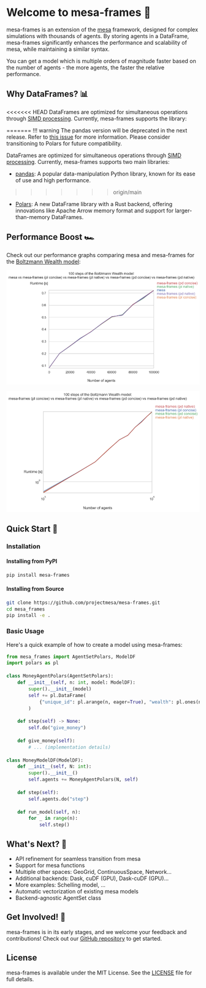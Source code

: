 # Welcome to mesa-frames 🚀

mesa-frames is an extension of the [mesa](https://github.com/projectmesa/mesa) framework, designed for complex simulations with thousands of agents. By storing agents in a DataFrame, mesa-frames significantly enhances the performance and scalability of mesa, while maintaining a similar syntax.

You can get a model which is multiple orders of magnitude faster based on the number of agents - the more agents, the faster the relative performance.

## Why DataFrames? 📊

<<<<<<< HEAD
DataFrames are optimized for simultaneous operations through [SIMD processing](https://en.wikipedia.org/wiki/Single_instruction,_multiple_data). Currently, mesa-frames supports the library:

=======
!!! warning
    The pandas version will be deprecated in the next release. Refer to [this issue](https://github.com/projectmesa/mesa-frames/issues/89) for more information. Please consider transitioning to Polars for future compatibility.

DataFrames are optimized for simultaneous operations through [SIMD processing](https://en.wikipedia.org/wiki/Single_instruction,_multiple_data). Currently, mesa-frames supports two main libraries:

- [pandas](https://pandas.pydata.org/): A popular data-manipulation Python library, known for its ease of use and high performance.
>>>>>>> origin/main
- [Polars](https://pola.rs/): A new DataFrame library with a Rust backend, offering innovations like Apache Arrow memory format and support for larger-than-memory DataFrames.

## Performance Boost 🏎️

Check out our performance graphs comparing mesa and mesa-frames for the [Boltzmann Wealth model](https://mesa.readthedocs.io/en/stable/tutorials/intro_tutorial.html):

![Performance Graph with Mesa](https://github.com/projectmesa/mesa-frames/raw/main/examples/boltzmann_wealth/boltzmann_with_mesa.png)

![Performance Graph without Mesa](https://github.com/projectmesa/mesa-frames/raw/main/examples/boltzmann_wealth/boltzmann_no_mesa.png)

## Quick Start 🚀

### Installation

#### Installing from PyPI

```bash
pip install mesa-frames
```

#### Installing from Source

```bash
git clone https://github.com/projectmesa/mesa-frames.git
cd mesa_frames
pip install -e .
```

### Basic Usage

Here's a quick example of how to create a model using mesa-frames:

```python
from mesa_frames import AgentSetPolars, ModelDF
import polars as pl

class MoneyAgentPolars(AgentSetPolars):
    def __init__(self, n: int, model: ModelDF):
        super().__init__(model)
        self += pl.DataFrame(
            {"unique_id": pl.arange(n, eager=True), "wealth": pl.ones(n, eager=True)}
        )

    def step(self) -> None:
        self.do("give_money")

    def give_money(self):
        # ... (implementation details)

class MoneyModelDF(ModelDF):
    def __init__(self, N: int):
        super().__init__()
        self.agents += MoneyAgentPolars(N, self)

    def step(self):
        self.agents.do("step")

    def run_model(self, n):
        for _ in range(n):
            self.step()
```

## What's Next? 🔮

- API refinement for seamless transition from mesa
- Support for mesa functions
- Multiple other spaces: GeoGrid, ContinuousSpace, Network...
- Additional backends: Dask, cuDF (GPU), Dask-cuDF (GPU)...
- More examples: Schelling model, ...
- Automatic vectorization of existing mesa models
- Backend-agnostic AgentSet class

## Get Involved! 🤝

mesa-frames is in its early stages, and we welcome your feedback and contributions! Check out our [GitHub repository](https://github.com/projectmesa/mesa-frames) to get started.

## License

mesa-frames is available under the MIT License. See the [LICENSE](https://github.com/projectmesa/mesa-frames/blob/main/LICENSE) file for full details.

